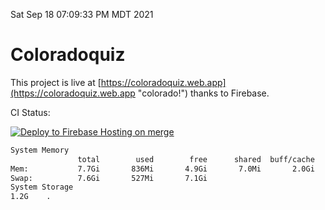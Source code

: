Sat Sep 18 07:09:33 PM MDT 2021

# Coloradoquiz


This project is live at [https://coloradoquiz.web.app](https://coloradoquiz.web.app "colorado!") thanks to Firebase.

CI Status: 

[![Deploy to Firebase Hosting on merge](https://github.com/teamkushal/coloradoquiz/actions/workflows/firebase-hosting-merge.yml/badge.svg)](https://github.com/teamkushal/coloradoquiz/actions/workflows/firebase-hosting-merge.yml)

```bash
System Memory
               total        used        free      shared  buff/cache   available
Mem:           7.7Gi       836Mi       4.9Gi       7.0Mi       2.0Gi       6.5Gi
Swap:          7.6Gi       527Mi       7.1Gi
System Storage
1.2G	.
```
```bash
